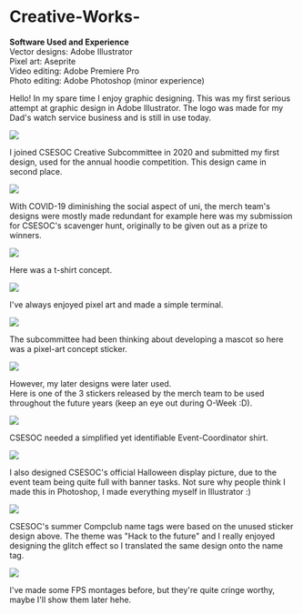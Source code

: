 # Creative-Works-

**Software Used and Experience**<br/>
Vector designs: Adobe Illustrator<br/>
Pixel art: Aseprite<br/>
Video editing: Adobe Premiere Pro<br/>
Photo editing: Adobe Photoshop (minor experience)<br/>

Hello! In my spare time I enjoy graphic designing. This was my first serious attempt at graphic design in Adobe Illustrator. The logo was made for my Dad's watch service business and is still in use today.

![](Artisan-Logo.jpg)

I joined CSESOC Creative Subcommittee in 2020 and submitted my first design, used for the annual hoodie competition. This design came in second place.

![](CPU.png)

With COVID-19 diminishing the social aspect of uni, the merch team's designs were mostly made redundant for example here was my submission for CSESOC's scavenger hunt, originally to be given out as a prize to winners.

![](Scavenger.png)

Here was a t-shirt concept.

![](Constellation.png)

I've always enjoyed pixel art and made a simple terminal.

![](Terminal.jpg)

The subcommittee had been thinking about developing a mascot so here was a pixel-art concept sticker.

![](Im-fine.png)

However, my later designs were later used. <br/>
Here is one of the 3 stickers released by the merch team to be used throughout the future years (keep an eye out during O-Week :D).

![](Keycaps.png)

CSESOC needed a simplified yet identifiable Event-Coordinator shirt.

![](Event-Coordinator.png)

I also designed CSESOC's official Halloween display picture, due to the event team being quite full with banner tasks. Not sure why people think I made this in Photoshop, I made everything myself in Illustrator :)

![](Halloween.png)

CSESOC's summer Compclub name tags were based on the unused sticker design above. The theme was "Hack to the future" and I really enjoyed designing the glitch effect so I translated the same design onto the name tag. 

![](Compclub.png)

I've made some FPS montages before, but they're quite cringe worthy, maybe I'll show them later hehe.
